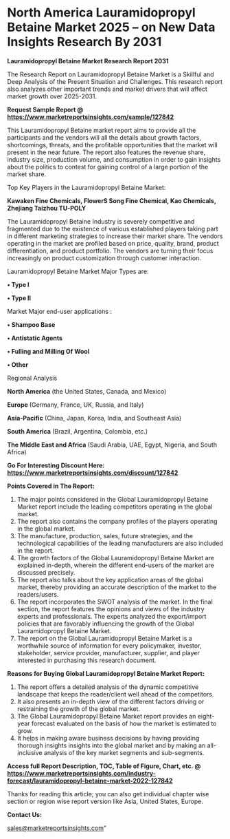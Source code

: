  # North America Lauramidopropyl Betaine Market 2025 – on New Data Insights Research By 2031

<strong>Lauramidopropyl Betaine Market Research Report 2031</strong>

The Research Report on Lauramidopropyl Betaine Market is a Skillful and Deep Analysis of the Present Situation and Challenges. This research report also analyzes other important trends and market drivers that will affect market growth over 2025-2031.

<strong>Request Sample Report @ <a href=https://www.marketreportsinsights.com/sample/127842>https://www.marketreportsinsights.com/sample/127842</a></strong>

This Lauramidopropyl Betaine market report aims to provide all the participants and the vendors will all the details about growth factors, shortcomings, threats, and the profitable opportunities that the market will present in the near future. The report also features the revenue share, industry size, production volume, and consumption in order to gain insights about the politics to contest for gaining control of a large portion of the market share.

Top Key Players in the Lauramidopropyl Betaine Market:

<strong>Kawaken Fine Chemicals, FlowerS Song Fine Chemical, Kao Chemicals, Zhejiang Taizhou TU-POLY</strong>

The Lauramidopropyl Betaine Industry is severely competitive and fragmented due to the existence of various established players taking part in different marketing strategies to increase their market share. The vendors operating in the market are profiled based on price, quality, brand, product differentiation, and product portfolio. The vendors are turning their focus increasingly on product customization through customer interaction.

Lauramidopropyl Betaine Market Major Types are:

<strong>• Type I

• Type II</strong>

Market Major end-user applications :

<strong>• Shampoo Base

• Antistatic Agents

• Fulling and Milling Of Wool

• Other</strong>

Regional Analysis

</u><strong><b>North America</b></strong> (the United States, Canada, and Mexico)

<strong><b>Europe </b></strong>(Germany, France, UK, Russia, and Italy)

<strong><b>Asia-Pacific</b></strong> (China, Japan, Korea, India, and Southeast Asia)

<strong><b>South America</b></strong> (Brazil, Argentina, Colombia, etc.)

<strong><b>The Middle East and Africa</b></strong> (Saudi Arabia, UAE, Egypt, Nigeria, and South Africa)

<strong>Go For Interesting Discount Here: <a href=https://www.marketreportsinsights.com/discount/127842>https://www.marketreportsinsights.com/discount/127842</a></strong>

<strong>Points Covered in The Report:</strong>
<ol>
  <li>The major points considered in the Global Lauramidopropyl Betaine Market report include the leading competitors operating in the global market.</li>
  <li>The report also contains the company profiles of the players operating in the global market.</li>
  <li>The manufacture, production, sales, future strategies, and the technological capabilities of the leading manufacturers are also included in the report.</li>
  <li>The growth factors of the Global Lauramidopropyl Betaine Market are explained in-depth, wherein the different end-users of the market are discussed precisely.</li>
  <li>The report also talks about the key application areas of the global market, thereby providing an accurate description of the market to the readers/users.</li>
  <li>The report incorporates the SWOT analysis of the market. In the final section, the report features the opinions and views of the industry experts and professionals. The experts analyzed the export/import policies that are favorably influencing the growth of the Global Lauramidopropyl Betaine Market.</li>
  <li>The report on the Global Lauramidopropyl Betaine Market is a worthwhile source of information for every policymaker, investor, stakeholder, service provider, manufacturer, supplier, and player interested in purchasing this research document.</li>
</ol>
<strong>Reasons for Buying Global Lauramidopropyl Betaine Market Report:</strong>

<ol>
  <li>The report offers a detailed analysis of the dynamic competitive landscape that keeps the reader/client well ahead of the competitors.</li>
  <li>It also presents an in-depth view of the different factors driving or restraining the growth of the global market.</li>
  <li>The Global Lauramidopropyl Betaine Market report provides an eight-year forecast evaluated on the basis of how the market is estimated to grow.</li>
  <li>It helps in making aware business decisions by having providing thorough insights insights into the global market and by making an all-inclusive analysis of the key market segments and sub-segments.</li>
</ol>
<strong>Access full Report Description, TOC, Table of Figure, Chart, etc. @ <a href=https://www.marketreportsinsights.com/industry-forecast/lauramidopropyl-betaine-market-2022-127842>https://www.marketreportsinsights.com/industry-forecast/lauramidopropyl-betaine-market-2022-127842</a></strong>


Thanks for reading this article; you can also get individual chapter wise section or region wise report version like Asia, United States, Europe.

<strong>Contact Us:</strong>

sales@marketreportsinsights.com"
